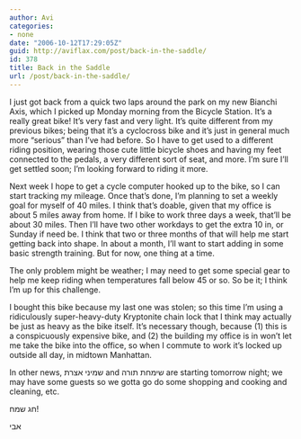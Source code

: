 ```yaml
---
author: Avi
categories:
- none
date: "2006-10-12T17:29:05Z"
guid: http://aviflax.com/post/back-in-the-saddle/
id: 378
title: Back in the Saddle
url: /post/back-in-the-saddle/
---
```

I just got back from a quick two laps around the park on my new Bianchi Axis, which I picked up Monday morning from the Bicycle Station. It&#8217;s a really great bike! It&#8217;s very fast and very light. It&#8217;s quite different from my previous bikes; being that it&#8217;s a cyclocross bike and it&#8217;s just in general much more &#8220;serious&#8221; than I&#8217;ve had before. So I have to get used to a different riding position, wearing those cute little bicycle shoes and having my feet connected to the pedals, a very different sort of seat, and more. I&#8217;m sure I&#8217;ll get settled soon; I&#8217;m looking forward to riding it more.

Next week I hope to get a cycle computer hooked up to the bike, so I can start tracking my mileage. Once that&#8217;s done, I&#8217;m planning to set a weekly goal for myself of 40 miles. I think that&#8217;s doable, given that my office is about 5 miles away from home. If I bike to work three days a week, that&#8217;ll be about 30 miles. Then I&#8217;ll have two other workdays to get the extra 10 in, or Sunday if need be. I think that two or three months of that will help me start getting back into shape. In about a month, I&#8217;ll want to start adding in some basic strength training. But for now, one thing at a time.

The only problem might be weather; I may need to get some special gear to help me keep riding when temperatures fall below 45 or so. So be it; I think I&#8217;m up for this challenge.

I bought this bike because my last one was stolen; so this time I&#8217;m using a ridiculously super-heavy-duty Kryptonite chain lock that I think may actually be just as heavy as the bike itself. It&#8217;s necessary though, because (1) this is a conspicuously expensive bike, and (2) the building my office is in won&#8217;t let me take the bike into the office, so when I commute to work it&#8217;s locked up outside all day, in midtown Manhattan.

In other news, שמיני אצרת and שימחת תורה are starting tomorrow night; we may have some guests so we gotta go do some shopping and cooking and cleaning, etc.

חג שמח!
  
אבי